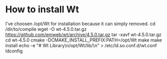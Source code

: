 # How to install Wt
I've choosen /opt/Wt for installation because it can simply removed.
    cd /dir/to/compile
    wget -O wt-4.5.0.tar.gz https://github.com/emweb/wt/archive/4.5.0.tar.gz
    tar -xavf wt-4.5.0.tar.gz
    cd wt-4.5.0
    cmake -DCMAKE_INSTALL_PREFIX:PATH=/opt/Wt
    make
    make install
    echo -e "# Wt Library\n/opt/Wt/lib/\n" > /etc/ld.so.conf.d/wt.conf
    ldconfig

